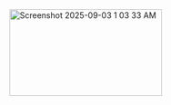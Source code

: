 <img width="268" height="153" alt="Screenshot 2025-09-03 1 03 33 AM" src="https://github.com/user-attachments/assets/d9701e58-2d6a-44e9-9ac0-2d6a6e9c6ef4" />

